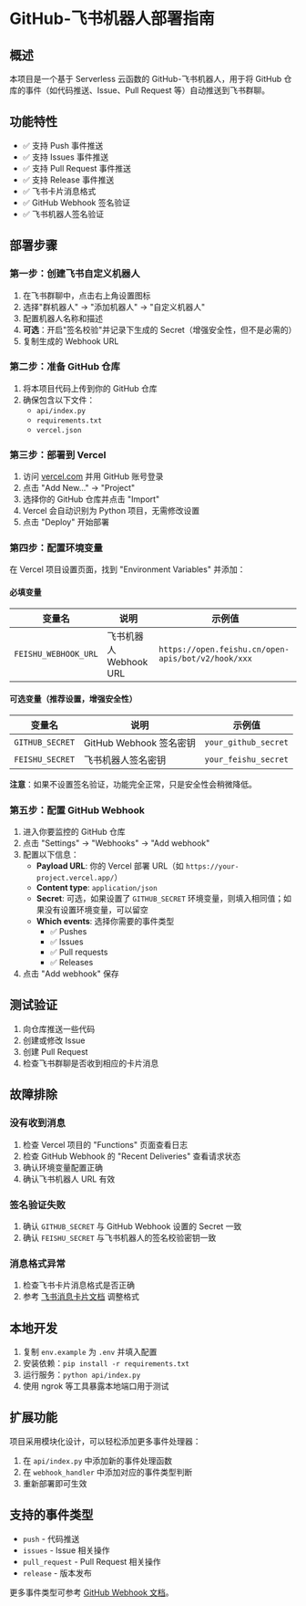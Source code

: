 # GitHub-飞书机器人部署指南

## 概述

本项目是一个基于 Serverless 云函数的 GitHub-飞书机器人，用于将 GitHub 仓库的事件（如代码推送、Issue、Pull Request 等）自动推送到飞书群聊。

## 功能特性

- ✅ 支持 Push 事件推送
- ✅ 支持 Issues 事件推送
- ✅ 支持 Pull Request 事件推送
- ✅ 支持 Release 事件推送
- ✅ 飞书卡片消息格式
- ✅ GitHub Webhook 签名验证
- ✅ 飞书机器人签名验证

## 部署步骤

### 第一步：创建飞书自定义机器人

1. 在飞书群聊中，点击右上角设置图标
2. 选择"群机器人" → "添加机器人" → "自定义机器人"
3. 配置机器人名称和描述
4. **可选**：开启"签名校验"并记录下生成的 Secret（增强安全性，但不是必需的）
5. 复制生成的 Webhook URL

### 第二步：准备 GitHub 仓库

1. 将本项目代码上传到你的 GitHub 仓库
2. 确保包含以下文件：
   - `api/index.py`
   - `requirements.txt`
   - `vercel.json`

### 第三步：部署到 Vercel

1. 访问 [vercel.com](https://vercel.com) 并用 GitHub 账号登录
2. 点击 "Add New..." → "Project"
3. 选择你的 GitHub 仓库并点击 "Import"
4. Vercel 会自动识别为 Python 项目，无需修改设置
5. 点击 "Deploy" 开始部署

### 第四步：配置环境变量

在 Vercel 项目设置页面，找到 "Environment Variables" 并添加：

#### 必填变量
| 变量名 | 说明 | 示例值 |
|--------|------|--------|
| `FEISHU_WEBHOOK_URL` | 飞书机器人 Webhook URL | `https://open.feishu.cn/open-apis/bot/v2/hook/xxx` |

#### 可选变量（推荐设置，增强安全性）
| 变量名 | 说明 | 示例值 |
|--------|------|--------|
| `GITHUB_SECRET` | GitHub Webhook 签名密钥 | `your_github_secret` |
| `FEISHU_SECRET` | 飞书机器人签名密钥 | `your_feishu_secret` |

**注意**：如果不设置签名验证，功能完全正常，只是安全性会稍微降低。

### 第五步：配置 GitHub Webhook

1. 进入你要监控的 GitHub 仓库
2. 点击 "Settings" → "Webhooks" → "Add webhook"
3. 配置以下信息：
   - **Payload URL**: 你的 Vercel 部署 URL（如 `https://your-project.vercel.app/`）
   - **Content type**: `application/json`
   - **Secret**: 可选，如果设置了 `GITHUB_SECRET` 环境变量，则填入相同值；如果没有设置环境变量，可以留空
   - **Which events**: 选择你需要的事件类型
     - ✅ Pushes
     - ✅ Issues  
     - ✅ Pull requests
     - ✅ Releases
4. 点击 "Add webhook" 保存

## 测试验证

1. 向仓库推送一些代码
2. 创建或修改 Issue
3. 创建 Pull Request
4. 检查飞书群聊是否收到相应的卡片消息

## 故障排除

### 没有收到消息

1. 检查 Vercel 项目的 "Functions" 页面查看日志
2. 检查 GitHub Webhook 的 "Recent Deliveries" 查看请求状态
3. 确认环境变量配置正确
4. 确认飞书机器人 URL 有效

### 签名验证失败

1. 确认 `GITHUB_SECRET` 与 GitHub Webhook 设置的 Secret 一致
2. 确认 `FEISHU_SECRET` 与飞书机器人的签名校验密钥一致

### 消息格式异常

1. 检查飞书卡片消息格式是否正确
2. 参考 [飞书消息卡片文档](https://open.feishu.cn/document/ukTMukTMukTM/uEjNwUjLxYDM14SM2ATN) 调整格式

## 本地开发

1. 复制 `env.example` 为 `.env` 并填入配置
2. 安装依赖：`pip install -r requirements.txt`
3. 运行服务：`python api/index.py`
4. 使用 ngrok 等工具暴露本地端口用于测试

## 扩展功能

项目采用模块化设计，可以轻松添加更多事件处理器：

1. 在 `api/index.py` 中添加新的事件处理函数
2. 在 `webhook_handler` 中添加对应的事件类型判断
3. 重新部署即可生效

## 支持的事件类型

- `push` - 代码推送
- `issues` - Issue 相关操作
- `pull_request` - Pull Request 相关操作  
- `release` - 版本发布

更多事件类型可参考 [GitHub Webhook 文档](https://docs.github.com/en/developers/webhooks-and-events/webhooks/webhook-events-and-payloads)。
